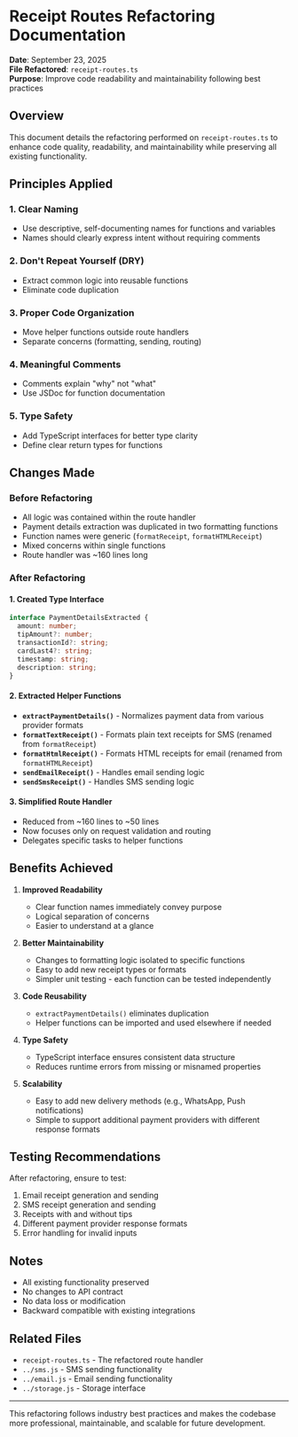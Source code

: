 # Receipt Routes Refactoring Documentation

**Date**: September 23, 2025  
**File Refactored**: `receipt-routes.ts`  
**Purpose**: Improve code readability and maintainability following best practices

## Overview

This document details the refactoring performed on `receipt-routes.ts` to enhance code quality, readability, and maintainability while preserving all existing functionality.

## Principles Applied

### 1. **Clear Naming**
- Use descriptive, self-documenting names for functions and variables
- Names should clearly express intent without requiring comments

### 2. **Don't Repeat Yourself (DRY)**
- Extract common logic into reusable functions
- Eliminate code duplication

### 3. **Proper Code Organization**
- Move helper functions outside route handlers
- Separate concerns (formatting, sending, routing)

### 4. **Meaningful Comments**
- Comments explain "why" not "what"
- Use JSDoc for function documentation

### 5. **Type Safety**
- Add TypeScript interfaces for better type clarity
- Define clear return types for functions

## Changes Made

### Before Refactoring
- All logic was contained within the route handler
- Payment details extraction was duplicated in two formatting functions
- Function names were generic (`formatReceipt`, `formatHTMLReceipt`)
- Mixed concerns within single functions
- Route handler was ~160 lines long

### After Refactoring

#### 1. **Created Type Interface**
```typescript
interface PaymentDetailsExtracted {
  amount: number;
  tipAmount?: number;
  transactionId?: string;
  cardLast4?: string;
  timestamp: string;
  description: string;
}
```

#### 2. **Extracted Helper Functions**

- **`extractPaymentDetails()`** - Normalizes payment data from various provider formats
- **`formatTextReceipt()`** - Formats plain text receipts for SMS (renamed from `formatReceipt`)
- **`formatHtmlReceipt()`** - Formats HTML receipts for email (renamed from `formatHTMLReceipt`)
- **`sendEmailReceipt()`** - Handles email sending logic
- **`sendSmsReceipt()`** - Handles SMS sending logic

#### 3. **Simplified Route Handler**
- Reduced from ~160 lines to ~50 lines
- Now focuses only on request validation and routing
- Delegates specific tasks to helper functions

## Benefits Achieved

1. **Improved Readability**
   - Clear function names immediately convey purpose
   - Logical separation of concerns
   - Easier to understand at a glance

2. **Better Maintainability**
   - Changes to formatting logic isolated to specific functions
   - Easy to add new receipt types or formats
   - Simpler unit testing - each function can be tested independently

3. **Code Reusability**
   - `extractPaymentDetails()` eliminates duplication
   - Helper functions can be imported and used elsewhere if needed

4. **Type Safety**
   - TypeScript interface ensures consistent data structure
   - Reduces runtime errors from missing or misnamed properties

5. **Scalability**
   - Easy to add new delivery methods (e.g., WhatsApp, Push notifications)
   - Simple to support additional payment providers with different response formats

## Testing Recommendations

After refactoring, ensure to test:
1. Email receipt generation and sending
2. SMS receipt generation and sending
3. Receipts with and without tips
4. Different payment provider response formats
5. Error handling for invalid inputs

## Notes

- All existing functionality preserved
- No changes to API contract
- No data loss or modification
- Backward compatible with existing integrations

## Related Files

- `receipt-routes.ts` - The refactored route handler
- `../sms.js` - SMS sending functionality
- `../email.js` - Email sending functionality
- `../storage.js` - Storage interface

---

This refactoring follows industry best practices and makes the codebase more professional, maintainable, and scalable for future development.

